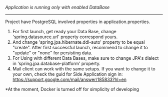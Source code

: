 *Application is running only with enabled DataBase*
________________________________________________________________________________________________________________

Project have PostgreSQL involved properties in application.properties.

1) For first launch, get ready your Data Base, change 'spring.datasource.url' property correspond yours.
2) And change 'spring.jpa.hibernate.ddl-auto' property to be equal "create". After first successful launch, recommend to change it to "update" or "none" for persisting data.
3) For Using with different Data Bases, make sure to change JPA's dialect in 'spring.jpa.database-platform' property.
4) Mail client can work with the same setups. If you want to change it to your own, check the guid for Side Application sign in: https://support.google.com/mail/answer/185833?hl=en

*At the moment, Docker is turned off for simplicity of developing
